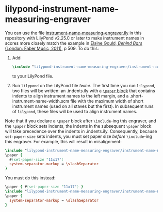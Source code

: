 # lilypond-instrument-name-measuring-engraver

You can use the file [instrument-name-measuring-engraver.ily](instrument-name-measuring-engraver.ily) in this repository with LilyPond v2.25.0 or later to make instrument names in scores more closely match the example in [Elaine Gould, _Behind Bars_ (London: Faber Music, 2011)](https://www.fabermusic.com/shop/behind-bars-the-definitive-guide-to-music-notation-p6284), p 509. To do this:

1. Add

    ```ly
    \include "lilypond-instrument-name-measuring-engraver/instrument-name-measuring-engraver.ily"
    ```

    to your LilyPond file.

2. Run `lilypond` on the LilyPond file *twice*. The first time you run `lilypond`, two files will be written: an .indents.ily with a [`\paper` block](https://lilypond.org/doc/Documentation/notation/the-paper-block) that contains indents to align instrument names to the left margin, and a .short-instrument-name-width.scm file with the maximum width of short instrument names (used on all staves but the first). In subsequent runs of `lilypond`, these files will be used to align instrument names.

Note that if you declare a `\paper` block after `\include`-ing this engraver, and the `\paper` block sets indents, the indents in the subsequent `\paper` block will take precedence over the indents in .indents.ily. Consequently, because `set-paper-size` sets indents, you must set paper size *before* `\include`-ing this engraver. For example, this will result in misalignment:

```ly
\include "lilypond-instrument-name-measuring-engraver/instrument-name-measuring-engraver.ily"
\paper {
  #(set-paper-size "11x17")
  system-separator-markup = \slashSeparator
}
```

You must do this instead:

```ly
\paper { #(set-paper-size "11x17") }
\include "lilypond-instrument-name-measuring-engraver/instrument-name-measuring-engraver.ily"
\paper {
  system-separator-markup = \slashSeparator
}
```
